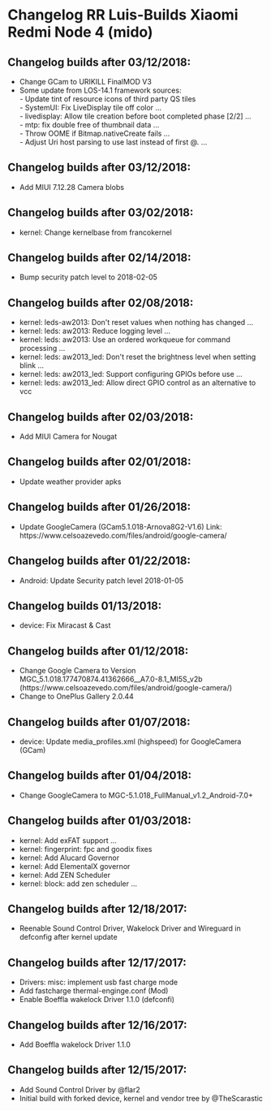 <h1>Changelog RR Luis-Builds Xiaomi Redmi Node 4 (mido)</h1>
<p></p>
<h2>Changelog builds after 03/12/2018:</h2>
<ul>
<li>Change GCam to URIKILL FinalMOD V3</li>
<li>Some update from LOS-14.1 framework sources:<br>
- Update tint of resource icons of third party QS tiles<br>
- SystemUI: Fix LiveDisplay tile off color  …<br>
- livedisplay: Allow tile creation before boot completed phase [2/2]  …<br>
- mtp: fix double free of thumbnail data  …<br>
- Throw OOME if Bitmap.nativeCreate fails  … <br>
- Adjust Uri host parsing to use last instead of first @.  …<br>
</li>
</ul>

<h2>Changelog builds after 03/12/2018:</h2>
<ul>
  <li>Add MIUI 7.12.28 Camera blobs</li>
</ul>

<h2>Changelog builds after 03/02/2018:</h2>
<ul>
  <li>kernel: Change kernelbase from francokernel</li>
</ul>

<h2>Changelog builds after 02/14/2018:</h2>
<ul>
  <li>Bump security patch level to 2018-02-05</li>
</ul>

<h2>Changelog builds after 02/08/2018:</h2>
<ul>
<li>kernel: leds-aw2013: Don't reset values when nothing has changed  …</li>
<li>kernel: leds: aw2013: Reduce logging level  …</li>
<li>kernel: leds: aw2013: Use an ordered workqueue for command processing  … </li>
<li>kernel: leds: aw2013_led: Don't reset the brightness level when setting blink  …</li>
<li>kernel: leds: aw2013_led: Support configuring GPIOs before use  …</li>
<li>kernel: leds: aw2013_led: Allow direct GPIO control as an alternative to vcc</li>
</ul>

<h2>Changelog builds after 02/03/2018:</h2>
<ul>
  <li>Add MIUI Camera for Nougat</li>
</ul>
  
<h2>Changelog builds after 02/01/2018:</h2>
<ul>
  <li>Update weather provider apks</li>
</ul>

<h2>Changelog builds after 01/26/2018:</h2>
<ul>
<li>Update GoogleCamera (GCam5.1.018-Arnova8G2-V1.6) Link: https://www.celsoazevedo.com/files/android/google-camera/</li>
</ul>

<h2>Changelog builds after 01/22/2018:</h2>
<ul>
<li>Android: Update Security patch level 2018-01-05</li>
</ul>

<h2>Changelog builds 01/13/2018:</h2>
<ul>
 <li>device: Fix Miracast & Cast</li>
</ul>

<h2>Changelog builds after 01/12/2018:</h2>
<ul>
<li>Change Google Camera to Version MGC_5.1.018.177470874.41362666__A7.0-8.1_MI5S_v2b (https://www.celsoazevedo.com/files/android/google-camera/)</li>
<li>Change to OnePlus Gallery 2.0.44</li>
</ul>

<h2>Changelog builds after 01/07/2018:</h2>
<ul>
 <li>device: Update media_profiles.xml (highspeed) for GoogleCamera (GCam)</li>
</ul>

<h2>Changelog builds after 01/04/2018:</h2>
<ul>
 <li>Change GoogleCamera to MGC-5.1.018_FullManual_v1.2_Android-7.0+</li>
</ul>

<h2>Changelog builds after 01/03/2018:</h2>
<ul>
<li>kernel: Add exFAT support  …</li>
<li>kernel: fingerprint: fpc and goodix fixes</li>
<li>kernel: Add Alucard Governor</li>
<li>kernel: Add ElementalX governor</li>
<li>kernel: Add ZEN Scheduler</li>
<li>kernel: block: add zen scheduler  … </li>
</ul>

<h2>Changelog builds after 12/18/2017:</h2>
<ul>
<li>Reenable Sound Control Driver, Wakelock Driver and Wireguard in defconfig after kernel update</li>
</ul>

<h2>Changelog builds after 12/17/2017:</h2>
<ul>
 <li>Drivers: misc: implement usb fast charge mode</li>
 <li>Add fastcharge thermal-enginge.conf (Mod)</li>
 <li>Enable Boeffla wakelock Driver 1.1.0 (defconfi)</li>
</ul>

<h2>Changelog builds after 12/16/2017:</h2>
<ul>
<li>Add Boeffla wakelock Driver 1.1.0</li>
</ul>

<h2>Changelog builds after 12/15/2017:</h2>
<ul>
<li>Add Sound Control Driver by @flar2</li>
<li>Initial build with forked device, kernel and vendor tree by @TheScarastic
</ul>
